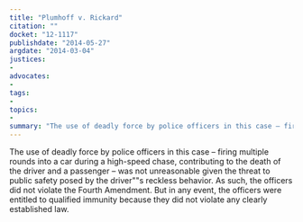 ```yaml
---
title: "Plumhoff v. Rickard"
citation: ""
docket: "12-1117"
publishdate: "2014-05-27"
argdate: "2014-03-04"
justices:
- 
advocates:
- 
tags:
- 
topics:
- 
summary: "The use of deadly force by police officers in this case – firing multiple rounds into a car during a high-speed chase, contributing to the death of the driver and a passenger – was not unreasonable given the threat to public safety posed by the driver""s reckless behavior. As such, the officers did not violate the Fourth Amendment. But in any event, the officers were entitled to qualified immunity because they did not violate any clearly established law."
---
```

The use of deadly force by police officers in this case – firing multiple rounds into a car during a high-speed chase, contributing to the death of the driver and a passenger – was not unreasonable given the threat to public safety posed by the driver""s reckless behavior. As such, the officers did not violate the Fourth Amendment. But in any event, the officers were entitled to qualified immunity because they did not violate any clearly established law.

